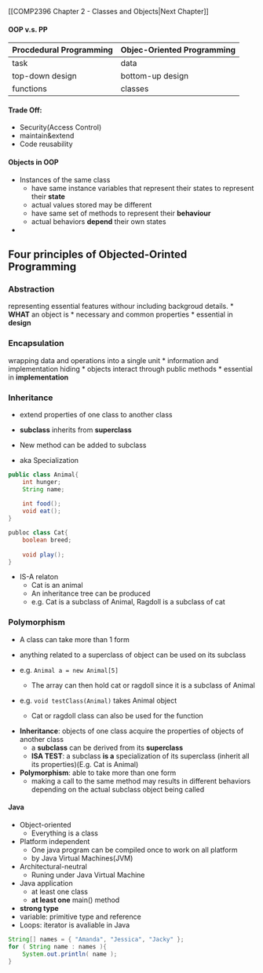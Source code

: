 
[[COMP2396 Chapter 2 - Classes and Objects|Next Chapter]]

#### OOP v.s. PP
Procdedural Programming | Objec-Oriented Programming
------------------------|--------------------------- 
task | data
top-down design | bottom-up design
functions | classes

#### Trade Off:
* Security(Access Control)
* maintain&extend
* Code reusability

#### Objects in OOP
* Instances of the same class
	* have same  instance variables that represent their states to represent their **state**
	* actual values stored may be different
	* have same set of methods to represent their **behaviour**
	* actual behaviors **depend** their own states
* 




## Four principles of Objected-Orinted Programming

### Abstraction
representing essential features withour including backgroud details.
	* **WHAT** an object is
	* necessary and common properties
	* essential in **design**


### Encapsulation
wrapping data and operations into a single unit
	* information and implementation hiding
	* objects interact through public methods
	* essential in **implementation**


### Inheritance
- extend properties of one class to another class
- **subclass** inherits from **superclass**

- New method can be added to subclass
- aka Specialization
```Java
public class Animal{
	int hunger;
	String name;
	
	int food();
	void eat();
}

publoc class Cat{
	boolean breed;
	
	void play();
}
```

- IS-A relaton
	- Cat is an animal
	- An inheritance tree can be produced
	- e.g. Cat is a subclass of Animal, Ragdoll is a subclass of cat


### Polymorphism
- A class can take more than 1 form
- anything related to a superclass of object can be used on its subclass

- e.g. `Animal a = new Animal[5]`
	- The array can then hold cat or ragdoll since it is a subclass of Animal
- e.g. `void testClass(Animal)` takes Animal object
	- Cat or ragdoll class can also be used for the function







* **Inheritance**: objects of one class acquire the properties of objects of another class
	* a **subclass** can be derived from its **superclass**
	* **ISA TEST**: a subclass **is a** specialization of its superclass (inherit all its properties)(E.g. Cat is Animal)
* **Polymorphism**: able to take more than one form
	* making a call to the same method may results in different behaviors depending on the actual subclass object being called



#### Java
* Object-oriented
	* Everything is a class
* Platform independent
	* One java program can be compiled once to work on all platform
	* by Java Virtual Machines(JVM)
* Architectural-neutral 
	* Runing under Java Virtual Machine
* Java application
	* at least one class
	* **at least one** main() method
* **strong type**
* variable: primitive type and reference
* Loops: iterator is avaliable in Java
```Java
String[] names = { "Amanda", "Jessica", "Jacky" };
for ( String name : names ){
	System.out.println( name );
}
```
